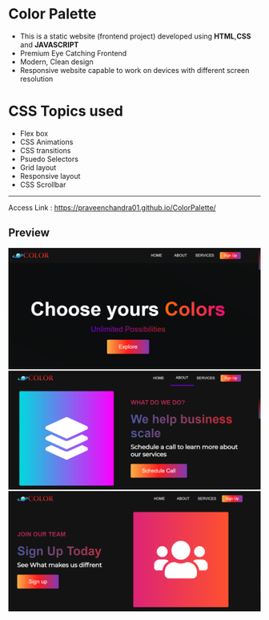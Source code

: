 # Color Palette
- This is a static website (frontend project) developed using **HTML**,**CSS** and **JAVASCRIPT** 
- Premium Eye Catching Frontend
- Modern, Clean design 
- Responsive website capable to work on devices with different screen resolution 
# CSS Topics used
- Flex box
- CSS Animations
- CSS transitions
- Psuedo Selectors
- Grid layout
- Responsive layout
- CSS Scrollbar
---
Access Link : https://praveenchandra01.github.io/ColorPalette/
## Preview
![](https://github.com/praveenchandra01/ColorPalette/blob/master/img/Screenshot%20(112).png)
![](https://github.com/praveenchandra01/ColorPalette/blob/master/img/Screenshot%20(108).png)
![](https://github.com/praveenchandra01/ColorPalette/blob/master/img/Screenshot%20(110).png)

